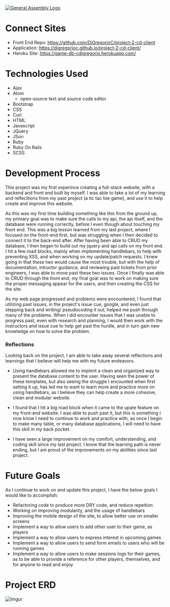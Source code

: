 [![General Assembly Logo](https://camo.githubusercontent.com/1a91b05b8f4d44b5bbfb83abac2b0996d8e26c92/687474703a2f2f692e696d6775722e636f6d2f6b6538555354712e706e67)](https://generalassemb.ly/education/web-development-immersive)
# Connect Sites
- Front End Repo: https://github.com/DiGregorioC/project-2-cd-client
- Application: https://digregorioc.github.io/project-2-cd-client/
- Heroku Site: https://game-db-cdigregorio.herokuapp.com/

# Technologies Used
- Ajax
- Atom
  - open-source text and source code editor
- Bootstrap
- CSS
- Curl
- HTML
- Javascript
- JQuery
- JSon
- Ruby
- Ruby On Rails
- SCSS

# Development Process
  This project was my first experince creating a full-stack website, with a backend and front end built by myself.
  I was able to take a lot of my learning and relfecltions from my past project (a tic tac toe game), and use it
  to help create and improve this website.

  As this was my first time building something like this from the ground up, my primary goal was to make sure
  the calls to my api, the api itself, and the database were running correctly, before I even though about touching my
  front end. This was a big lesson learned from my last project, where I focused on the front-end first, but was
  struggling when I then decided to connect it to the back-end after. After having been able to CRUD my database,
  I then began to build out my jquery and api calls on my front end. I hit a few road blocks, mainly when implementing handlebars, to help with preventing XSS, and when working on my update/patch requests. I knew going in
  that these two would cause the most trouble, but with the help of documentation, intructor guidance, and reviewing
  past tickets from prior engineers, I was able to move past these two issues. Once I finally was able to CRUD through the front end, my final goal was to work on making sure the proper messaging appear for the users, and then creating the CSS for the site.

  As my web page progressed and problems were encountered, I found that utilizing past issues, in the project's issue cue, google, and even just stepping back and writing/ pseudocoding it out, helped me push through many of the problems. When I did encounter issues that I was unable to progress past, even with research and planning, I would then work with the instructors and issue cue to help get past the hurdle, and in turn gain new knowledge on how to solve the problem.

### Reflections
  Looking back on the project, I am able to take away several reflections and learnings that I believe will help me with my future endeavors.

  - Using handlebars allowed me to implent a clean and organized way to present the database content to the user. Having seen the power of these templates, but also seeing the struggle I encounted when first setting it up, has led me to want to learn more and practice more on using handlebars, as I believe they can help create a more cohesive, clean and modular website.

  - I found that I hit a big road block when it came to the upate feature on my front-end website. I was able to push past it, but this is something I now know I need to continue to work and practice with, as once I begin to make many table, or many database applications, I will need to have this skill in my back pocket.

  - I have seen a large improvement on my comfort, understanding, and coding skill since my last project. I know that the learning path is never ending, but I am proud of the improvements on my abilities since last project.

 # Future Goals

  As I continue to work on and update this project, I have the below goals I would like to accomplish:

  - Refactoring code to produce more DRY code, and reduce repeition
  - Working on improving modularity, and the usage of handlebars
  - Improving the mobile design of the site, to allow better use on smaller screens
  - Implement a way to allow users to add other user to their game, as players
  - Implement a way to allow users to express interest in upcoming games
  - Implement a way to allow users to send form emails to users who will be running games
  - Implement a way to allow users to make sessions logs for their games, as to be able to provide a reference for other players, themselves, and for anyone to read and enjoy

# Project ERD

![Imgur](https://i.imgur.com/aBBWPpL.png)
